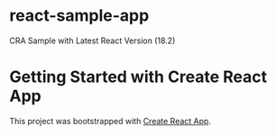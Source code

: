 # react-sample-app
CRA Sample with Latest React Version (18.2)

# Getting Started with Create React App

This project was bootstrapped with [Create React App](https://github.com/facebook/create-react-app).
